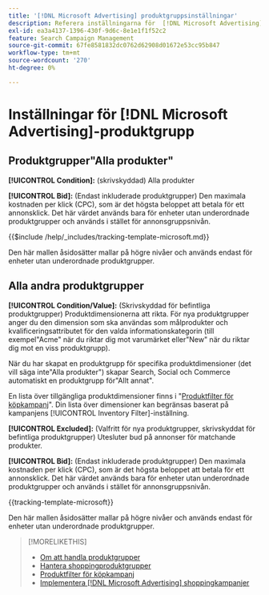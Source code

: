 ```yaml
---
title: '[!DNL Microsoft Advertising] produktgruppsinställningar'
description: Referera inställningarna för  [!DNL Microsoft Advertising] shoppingproduktgrupper.
exl-id: ea3a4137-1396-430f-9d6c-8e1e1f1f52c2
feature: Search Campaign Management
source-git-commit: 67fe8581832dc0762d62908d01672e53cc95b847
workflow-type: tm+mt
source-wordcount: '270'
ht-degree: 0%

---
```


# Inställningar för [!DNL Microsoft Advertising]-produktgrupp

## Produktgrupper&quot;Alla produkter&quot;

**[!UICONTROL Condition]:** (skrivskyddad) Alla produkter

**[!UICONTROL Bid]:** (Endast inkluderade produktgrupper) Den maximala kostnaden per klick (CPC), som är det högsta beloppet att betala för ett annonsklick. Det här värdet används bara för enheter utan underordnade produktgrupper och används i stället för annonsgruppsnivån.

<!-- **[!UICONTROL Tracking Template]:** -->

{{$include /help/_includes/tracking-template-microsoft.md}}

Den här mallen åsidosätter mallar på högre nivåer och används endast för enheter utan underordnade produktgrupper.

## Alla andra produktgrupper

**[!UICONTROL Condition/Value]:** (Skrivskyddad för befintliga produktgrupper) Produktdimensionerna att rikta. För nya produktgrupper anger du den dimension som ska användas som målprodukter och kvalificeringsattributet för den valda informationskategorin (till exempel&quot;Acme&quot; när du riktar dig mot varumärket eller&quot;New&quot; när du riktar dig mot en viss produktgrupp).

När du har skapat en produktgrupp för specifika produktdimensioner (det vill säga inte&quot;Alla produkter&quot;) skapar Search, Social och Commerce automatiskt en produktgrupp för&quot;Allt annat&quot;.

En lista över tillgängliga produktdimensioner finns i &quot;[Produktfilter för köpkampanj](/help/search-social-commerce/campaign-management/campaigns/shopping-campaign-product-filters.md)&quot;. Din lista över dimensioner kan begränsas baserat på kampanjens [!UICONTROL Inventory Filter]-inställning.

**[!UICONTROL Excluded]:** (Valfritt för nya produktgrupper, skrivskyddat för befintliga produktgrupper) Utesluter bud på annonser för matchande produkter.

**[!UICONTROL Bid]:** (Endast inkluderade produktgrupper) Den maximala kostnaden per klick (CPC), som är det högsta beloppet att betala för ett annonsklick. Det här värdet används bara för enheter utan underordnade produktgrupper och används i stället för annonsgruppsnivån.

<!-- **[!UICONTROL Tracking Template]:** -->

<!-- ExL can't handle the same include twice in the same file, so using a snippet for the second occurrence.

{{$include /help/_includes/tracking-template-microsoft.md}}
-->

{{tracking-template-microsoft}}

Den här mallen åsidosätter mallar på högre nivåer och används endast för enheter utan underordnade produktgrupper.

>[!MORELIKETHIS]
>
>* [Om att handla produktgrupper](product-group-about.md)
>* [Hantera shoppingproduktgrupper](product-group-manage.md)
>* [Produktfilter för köpkampanj](/help/search-social-commerce/campaign-management/campaigns/shopping-campaign-product-filters.md)
>* [Implementera [!DNL Microsoft Advertising] shoppingkampanjer](/help/search-social-commerce/campaign-management/special-campaign-types/microsoft-shopping-campaigns.md)
